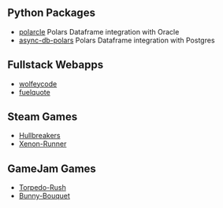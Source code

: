 ## Python Packages
- [polarcle](https://pypi.org/project/polarcle/) Polars Dataframe integration with Oracle
- [async-db-polars](https://pypi.org/project/async-db-polars/) Polars Dataframe integration with Postgres
## Fullstack Webapps
- [wolfeycode](https://www.wolfeycode.com/)
- [fuelquote](https://fuelquote.vercel.app/registrationPage)
## Steam Games
- [Hullbreakers](https://store.steampowered.com/app/1808210/Hullbreakers/)
- [Xenon-Runner](https://store.steampowered.com/app/2327130/XenonRunner/)
## GameJam Games
- [Torpedo-Rush](https://wolfeycs.itch.io/torpedo-rush)
- [Bunny-Bouquet](https://wolfeycs.itch.io/bunny-bouquet)


